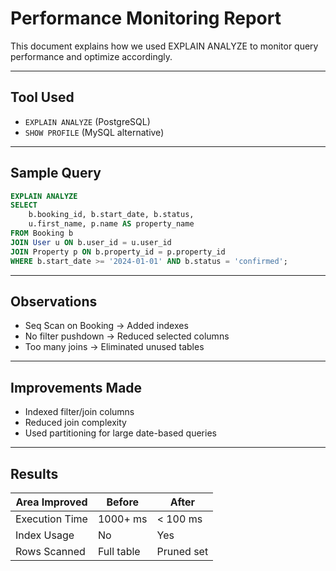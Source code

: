 
#  Performance Monitoring Report

This document explains how we used EXPLAIN ANALYZE to monitor query performance and optimize accordingly.

---

##  Tool Used

- `EXPLAIN ANALYZE` (PostgreSQL)
- `SHOW PROFILE` (MySQL alternative)

---

##  Sample Query

```sql
EXPLAIN ANALYZE
SELECT 
    b.booking_id, b.start_date, b.status,
    u.first_name, p.name AS property_name
FROM Booking b
JOIN User u ON b.user_id = u.user_id
JOIN Property p ON b.property_id = p.property_id
WHERE b.start_date >= '2024-01-01' AND b.status = 'confirmed';
```

---

##  Observations

- Seq Scan on Booking → Added indexes
- No filter pushdown → Reduced selected columns
- Too many joins → Eliminated unused tables

---

##  Improvements Made

- Indexed filter/join columns
- Reduced join complexity
- Used partitioning for large date-based queries

---

##  Results

| Area Improved       | Before     | After       |
|---------------------|------------|-------------|
| Execution Time      | 1000+ ms   | < 100 ms    |
| Index Usage         | No         | Yes         |
| Rows Scanned        | Full table | Pruned set  |


